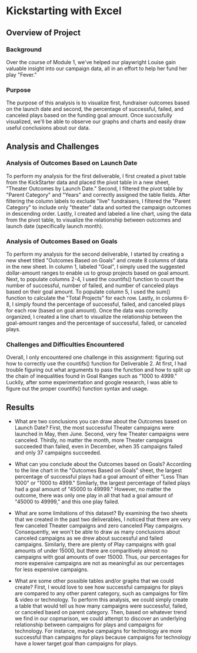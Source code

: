# Kickstarting with Excel

## Overview of Project

### Background
Over the course of Module 1, we've helped our playwright Louise gain valuable insight into our campaign data, all in an effort to help her fund her play "Fever."

### Purpose
The purpose of this analysis is to visualize first, fundraiser outcomes based on the launch date and second, the percentage of successful, failed, and canceled plays based on the funding goal amount. Once succssfully visualized, we'll be able to observe our graphs and charts and easily draw useful conclusions about our data. 

## Analysis and Challenges

### Analysis of Outcomes Based on Launch Date
To perform my analysis for the first deliverable, I first created a pivot table from the KickStarter data and placed the pivot table in a new sheet, "Theater Outcomes by Launch Date." Second, I filtered the pivot table by "Parent Category" and "Years" and correctly assigned the table fields. After filtering the column labels to exclude "live" fundraisers, I filtered the "Parent Category" to include only "theater" data and sorted the campaign outcomes in descending order. Lastly, I created and labeled a line chart, using the data from the pivot table, to visualize the relationship between outcomes and launch date (specifically launch month). 

### Analysis of Outcomes Based on Goals
To perform my analysis for the second deliverable, I started by creating a new sheet titled "Outcomes Based on Goals" and create 8 columns of data in the new sheet. In column 1, labeled "Goal", I simply used the suggested dollar-amount ranges to enable us to group projects based on goal amount. Next, to populate columns 2-4, I used the countifs() function to count the number of successful, number of failed, and number of canceled plays based on their goal amount. To populate column 5, I used the sum() function to calculate the "Total Projects" for each row. Lastly, in columns 6-8, I simply found the percentage of successful, failed, and canceled plays for each row (based on goal amount). Once the data was correclty organized, I created a line chart to visualize the relationship between the goal-amount ranges and the percentage of successful, failed, or canceled plays. 

### Challenges and Difficulties Encountered
Overall, I only encountered one challenge in this assignment: figuring out how to correctly use the countifs() function for Deliverable 2. At first, I had trouble figuring out what arguments to pass the function and how to split up the chain of inequalities found in Goal Ranges such as "1000 to 4999." Luckily, after some experimentation and google research, I was able to figure out the proper countifs() function syntax and usage.

## Results

- What are two conclusions you can draw about the Outcomes based on Launch Date?
First, the most successful Theater campaigns were launched in May, then June. Second, very few Theater campaigns were canceled. Thirdly, no matter the month, more Theater campaigns succeeded than failed, even in December, when 35 campaigns failed and only 37 campaigns succeeded.

- What can you conclude about the Outcomes based on Goals?
According to the line chart in the "Outcomes Based on Goals" sheet, the largest percentage of successful plays had a goal amount of either "Less Than 1000" or "1000 to 4999." Similarly, the largest percentage of failed plays had a goal amount of "45000 to 49999." However, no matter the outcome, there was only one play in all that had a goal amount of "45000 to 49999," and this one play failed. 


- What are some limitations of this dataset?
By examining the two sheets that we created in the past two deliverables, I noticed that there are very few canceled Theater campaigns and zero canceled Play campaigns. Consequently, we won't be able to draw as many conclusions about canceled campaigns as we drew about successful and failed campaigns. Similarly, there are plenty of Play campaigns with goal amounts of under 15000, but there are comparitively almost no campaigns with goal amounts of over 15000. Thus, our percentages for more expensive campaigns are not as meaningful as our percentages for less expensive campaigns. 


- What are some other possible tables and/or graphs that we could create?
First, I would love to see how successful campaigns for plays are compared to any other parent category, such as campaigns for film & video or technology. To perform this analysis, we could simply create a table that would tell us how many campaigns were successful, failed, or canceled based on parent category. Then, based on whatever trend we find in our copmarison, we could attempt to discover an underlying relationship between campaigns for plays and campaigns for technology. For instance, maybe campaigns for technology are more successful than campaigns for plays because campaigns for technology have a lower target goal than campaigns for plays. 